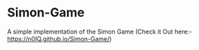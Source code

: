 # Simon-Game
A simple implementation of the Simon Game (Check it Out here:- https://n0IQ.github.io/Simon-Game/)
